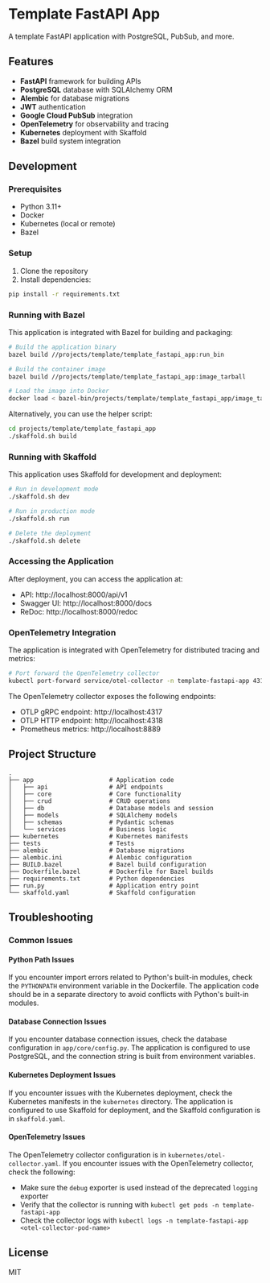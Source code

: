 # Template FastAPI App

A template FastAPI application with PostgreSQL, PubSub, and more.

## Features

- **FastAPI** framework for building APIs
- **PostgreSQL** database with SQLAlchemy ORM
- **Alembic** for database migrations
- **JWT** authentication
- **Google Cloud PubSub** integration
- **OpenTelemetry** for observability and tracing
- **Kubernetes** deployment with Skaffold
- **Bazel** build system integration

## Development

### Prerequisites

- Python 3.11+
- Docker
- Kubernetes (local or remote)
- Bazel

### Setup

1. Clone the repository
2. Install dependencies:

```bash
pip install -r requirements.txt
```

### Running with Bazel

This application is integrated with Bazel for building and packaging:

```bash
# Build the application binary
bazel build //projects/template/template_fastapi_app:run_bin

# Build the container image
bazel build //projects/template/template_fastapi_app:image_tarball

# Load the image into Docker
docker load < bazel-bin/projects/template/template_fastapi_app/image_tarball.tar
```

Alternatively, you can use the helper script:

```bash
cd projects/template/template_fastapi_app
./skaffold.sh build
```

### Running with Skaffold

This application uses Skaffold for development and deployment:

```bash
# Run in development mode
./skaffold.sh dev

# Run in production mode
./skaffold.sh run

# Delete the deployment
./skaffold.sh delete
```

### Accessing the Application

After deployment, you can access the application at:

- API: http://localhost:8000/api/v1
- Swagger UI: http://localhost:8000/docs
- ReDoc: http://localhost:8000/redoc

### OpenTelemetry Integration

The application is integrated with OpenTelemetry for distributed tracing and metrics:

```bash
# Port forward the OpenTelemetry collector
kubectl port-forward service/otel-collector -n template-fastapi-app 4317:4317 16686:16686 &
```

The OpenTelemetry collector exposes the following endpoints:

- OTLP gRPC endpoint: http://localhost:4317
- OTLP HTTP endpoint: http://localhost:4318
- Prometheus metrics: http://localhost:8889

## Project Structure

```
.
├── app                     # Application code
│   ├── api                 # API endpoints
│   ├── core                # Core functionality
│   ├── crud                # CRUD operations
│   ├── db                  # Database models and session
│   ├── models              # SQLAlchemy models
│   ├── schemas             # Pydantic schemas
│   └── services            # Business logic
├── kubernetes              # Kubernetes manifests
├── tests                   # Tests
├── alembic                 # Database migrations
├── alembic.ini             # Alembic configuration
├── BUILD.bazel             # Bazel build configuration
├── Dockerfile.bazel        # Dockerfile for Bazel builds
├── requirements.txt        # Python dependencies
├── run.py                  # Application entry point
└── skaffold.yaml           # Skaffold configuration
```

## Troubleshooting

### Common Issues

#### Python Path Issues

If you encounter import errors related to Python's built-in modules, check the `PYTHONPATH` environment variable in the Dockerfile. The application code should be in a separate directory to avoid conflicts with Python's built-in modules.

#### Database Connection Issues

If you encounter database connection issues, check the database configuration in `app/core/config.py`. The application is configured to use PostgreSQL, and the connection string is built from environment variables.

#### Kubernetes Deployment Issues

If you encounter issues with the Kubernetes deployment, check the Kubernetes manifests in the `kubernetes` directory. The application is configured to use Skaffold for deployment, and the Skaffold configuration is in `skaffold.yaml`.

#### OpenTelemetry Issues

The OpenTelemetry collector configuration is in `kubernetes/otel-collector.yaml`. If you encounter issues with the OpenTelemetry collector, check the following:

- Make sure the `debug` exporter is used instead of the deprecated `logging` exporter
- Verify that the collector is running with `kubectl get pods -n template-fastapi-app`
- Check the collector logs with `kubectl logs -n template-fastapi-app <otel-collector-pod-name>`

## License

MIT
